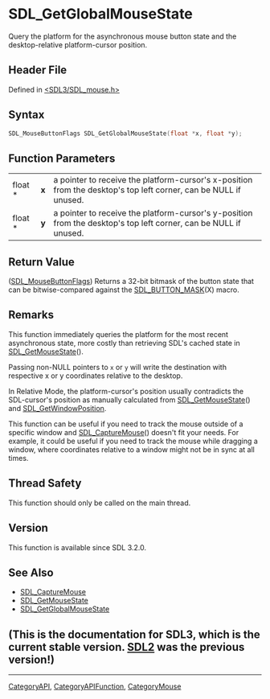 # SDL_GetGlobalMouseState

Query the platform for the asynchronous mouse button state and the desktop-relative platform-cursor position.

## Header File

Defined in [<SDL3/SDL_mouse.h>](https://github.com/libsdl-org/SDL/blob/main/include/SDL3/SDL_mouse.h)

## Syntax

```c
SDL_MouseButtonFlags SDL_GetGlobalMouseState(float *x, float *y);
```

## Function Parameters

|         |       |                                                                                                                  |
| ------- | ----- | ---------------------------------------------------------------------------------------------------------------- |
| float * | **x** | a pointer to receive the platform-cursor's x-position from the desktop's top left corner, can be NULL if unused. |
| float * | **y** | a pointer to receive the platform-cursor's y-position from the desktop's top left corner, can be NULL if unused. |

## Return Value

([SDL_MouseButtonFlags](SDL_MouseButtonFlags)) Returns a 32-bit bitmask of
the button state that can be bitwise-compared against the
[SDL_BUTTON_MASK](SDL_BUTTON_MASK)(X) macro.

## Remarks

This function immediately queries the platform for the most recent
asynchronous state, more costly than retrieving SDL's cached state in
[SDL_GetMouseState](SDL_GetMouseState)().

Passing non-NULL pointers to `x` or `y` will write the destination with
respective x or y coordinates relative to the desktop.

In Relative Mode, the platform-cursor's position usually contradicts the
SDL-cursor's position as manually calculated from
[SDL_GetMouseState](SDL_GetMouseState)() and
[SDL_GetWindowPosition](SDL_GetWindowPosition).

This function can be useful if you need to track the mouse outside of a
specific window and [SDL_CaptureMouse](SDL_CaptureMouse)() doesn't fit your
needs. For example, it could be useful if you need to track the mouse while
dragging a window, where coordinates relative to a window might not be in
sync at all times.

## Thread Safety

This function should only be called on the main thread.

## Version

This function is available since SDL 3.2.0.

## See Also

- [SDL_CaptureMouse](SDL_CaptureMouse)
- [SDL_GetMouseState](SDL_GetMouseState)
- [SDL_GetGlobalMouseState](SDL_GetGlobalMouseState)


## (This is the documentation for SDL3, which is the current stable version. [SDL2](https://wiki.libsdl.org/SDL2/) was the previous version!)



----
[CategoryAPI](CategoryAPI), [CategoryAPIFunction](CategoryAPIFunction), [CategoryMouse](CategoryMouse)

